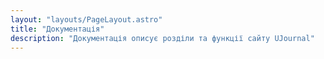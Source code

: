 ```yaml
---
layout: "layouts/PageLayout.astro"
title: "Документація"
description: "Документація описує розділи та функції сайту UJournal"
---
```

